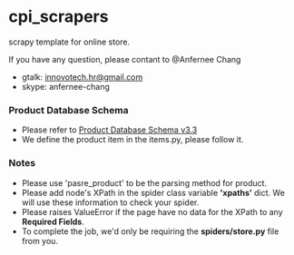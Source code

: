 cpi_scrapers
============

scrapy template for online store.

If you have any question, please contant to @Anfernee Chang
  - gtalk: innovotech.hr@gmail.com
  - skype: anfernee-chang


### Product Database Schema

- Please refer to [Product Database Schema v3.3](https://docs.google.com/file/d/0BwBtbldsfq-3a0dEdEs3MFVpam8/edit)
- We define the product item in the items.py, please follow it.

### Notes

- Please use 'pasre_product' to be the parsing method for product.
- Please add node's XPath in the spider class variable **'xpaths'** dict. We will use these information to check your spider.
- Please raises ValueError if the page have no data for the XPath to any **Required Fields**.
- To complete the job, we'd only be requiring the **spiders/store.py** file from you.

